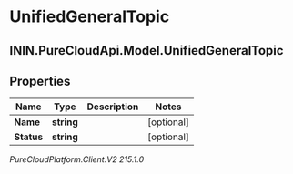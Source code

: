 # UnifiedGeneralTopic

## ININ.PureCloudApi.Model.UnifiedGeneralTopic

## Properties

|Name | Type | Description | Notes|
|------------ | ------------- | ------------- | -------------|
| **Name** | **string** |  | [optional] |
| **Status** | **string** |  | [optional] |



_PureCloudPlatform.Client.V2 215.1.0_
